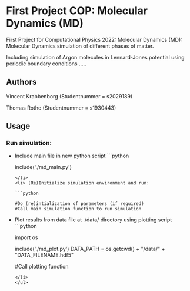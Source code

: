 # First Project COP: Molecular Dynamics (MD)

First Project for Computational Physics 2022: 
Molecular Dynamics (MD): Molecular Dynamics simulation of different phases of matter.

Including simulation of Argon molecules in Lennard-Jones potential using periodic boundary conditions
.....

## Authors
Vincent Krabbenborg (Studentnummer = s2029189)

Thomas Rothe (Studentnummer = s1930443)

## Usage

### Run simulation:

<ul>
<li> Include main file in new python script
```python

include('./md_main.py')

```
</li>
<li> (Re)Initialize simulation environment and run:

```python

#Do (re)intialization of parameters (if required)
#Call main simulation function to run simulation

```
</li>
<li>
Plot results from data file at ./data/ directory using plotting script
```python

import os

include('./md_plot.py')
DATA_PATH = os.getcwd() + "/data/" + "DATA_FILENAME.hdf5"

#Call plotting function

```
</li>
</ul> 
